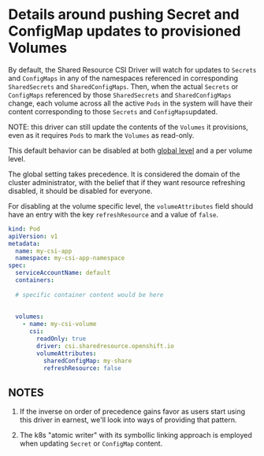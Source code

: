 # Details around pushing Secret and ConfigMap updates to provisioned Volumes

By default, the Shared Resource CSI Driver will watch for updates to `Secrets` and 
`ConfigMaps` in any of the namespaces referenced in corresponding `SharedSecrets` and 
`SharedConfigMaps`.  Then, when the actual `Secrets` or `ConfigMaps` referenced by those
`SharedSecrets` and `SharedConfigMaps` change, each volume across all the active `Pods`
in the system will have their content corresponding to those `Secrets` and `ConfigMaps`updated.

NOTE: this driver can still update the contents of the `Volumes` it provisions, even as it 
requires `Pods` to mark the `Volumes` as read-only.

This default behavior can be disabled at both [global level](config.md) and a per volume level.

The global setting takes precedence.  It is considered the domain of the cluster administrator,
with the belief that if they want resource refreshing disabled, it should be disabled for everyone.

For disabling at the volume specific level, the `volumeAttributes` field should have an entry with the 
key `refreshResource` and a value of `false`.

```yaml
kind: Pod
apiVersion: v1
metadata:
  name: my-csi-app
  namespace: my-csi-app-namespace
spec:
  serviceAccountName: default
  containers:
  
  # specific container content would be here
  
  
  volumes:
    - name: my-csi-volume
      csi:
        readOnly: true
        driver: csi.sharedresource.openshift.io
        volumeAttributes:
          sharedConfigMap: my-share
          refreshResource: false
```

## NOTES

1) If the inverse on order of precedence gains favor as users start using this driver in earnest, we'll 
look into ways of providing that pattern.

2) The k8s "atomic writer" with its symbollic linking approach is employed when updating `Secret` or `ConfigMap` content.
